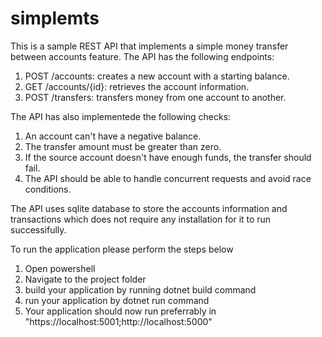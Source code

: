 # simplemts
This is a sample REST API that implements a simple money transfer between accounts feature.
The API has the following endpoints:
1. POST /accounts: creates a new account with a starting balance.
2. GET /accounts/{id}: retrieves the account information.
4. POST /transfers: transfers money from one account to another.

The API has also implementede the following checks:
1. An account can't have a negative balance.
2. The transfer amount must be greater than zero.
3. If the source account doesn't have enough funds, the transfer should fail.
4. The API should be able to handle concurrent requests and avoid race conditions.

The API uses sqlite database to store the accounts information and transactions which does not require any installation for it to run successifully.


To run the application please perform the steps below
1. Open powershell
2. Navigate to the project folder
3. build your application by running dotnet build command
4. run your application by dotnet run command
5. Your application should now run preferrably in "https://localhost:5001;http://localhost:5000"